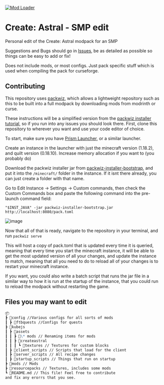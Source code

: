 [![Mod Loader](https://img.shields.io/badge/Mod%20Loader-Quilt-magenta?style=for-the-badge "Quilt")](https://quiltmc.org/en/)
# Create: Astral - SMP edit

Personal edit of the Create: Astral modpack for an SMP

Suggestions and Bugs should go in [Issues](https://github.com/Aproxia-dev/Create-Astral-SMP-edit/issues), be as detailed as possible so things can be easy to add or fix!

Does not include mods, or most configs.
Just pack specific stuff which is used when compiling the pack for curseforge.

## Contributing

This repository uses [packwiz](https://github.com/packwiz/packwiz), which allows a lightweight repository such as this to be built into a full modpack by downloading mods from modrinth or curse.

These instructions will be a simplified version from the [packwiz installer tutorial](https://packwiz.infra.link/tutorials/installing/packwiz-installer/), so if you run into any issues you should look there.
First, clone this repository to wherever you want and use your code editor of choice.

To start, make sure you have [Prism Launcher](https://prismlauncher.org/), or a similar launcher.

Create an instance in the launcher with just the minecraft version (1.18.2), and quilt version (0.18.10). Increase memory allocation if you want to (you probably do)

Download the packwiz installer jar from [packwiz-installer-bootstrap](https://github.com/packwiz/packwiz-installer-bootstrap/releases), and put it into the `/minecraft/` folder in the instance. If it isnt there already, you can just create a folder with that name.

Go to Edit Instance -> Settings -> Custom commands, then check the Custom Commands box and paste the following command into the pre-launch command field:

```shell
"$INST_JAVA" -jar packwiz-installer-bootstrap.jar http://localhost:8080/pack.toml
```

![image](https://user-images.githubusercontent.com/55003876/228606395-9cbdf5ac-c095-4f71-a639-3765dc906ad5.png)

Now that all of that is ready, navigate to the repository in your terminal, and run `packwiz serve`

This will host a copy of pack.toml that is updated every time it is queried, meaning that every time you start the minecraft instance, it will be able to get the most updated version of all your changes, and update the instance to match, meaning that all you need to do to reload all of your changes is to restart your minecraft instance.

If you want, you could also write a batch script that runs the jar file in a similar way to how it is run at the startup of the instance, that you could run to reload the modpack without restarting the game.

## Files you may want to edit

```md
📦
┣ 📂config //Various configs for all sorts of mods
┃ ┣ 📂ftbquests //Configs for quests
┣ 📂kubejs
┃ ┣ 📂assets
┃ ┃ ┣ 📂\* mods // Renaming items for mods
┃ ┃ ┣ 📂createastral
┃ ┃ ┃ ┗ 📂textures // Textures for custom blocks
┃ ┣ 📂client_scripts // Scripts that load for the client
┃ ┣ 📂server_scripts // All recipe changes
┃ ┣ 📂startup_scripts // Things that run on startup
┣ 📂mods // Mods
┣ 📂resourcepacks // Textures, includes some mods
┗ 📜README.md // This file! Feel free to contribute
and fix any erorrs that you see.
